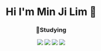 <div align=center><h1>Hi I'm Min Ji Lim 👋</h1>


<h3>📕Studying</h3>
<img src="https://img.shields.io/badge/html5-E34F26?style=for-the-badge&logo=html5&logoColor=white"> <img src="https://img.shields.io/badge/css-1572B6?style=for-the-badge&logo=css3&logoColor=white"> <img src="https://img.shields.io/badge/javascript-F7DF1E?style=for-the-badge&logo=javascript&logoColor=black">   <img src="https://img.shields.io/badge/django-092E20?style=for-the-badge&logo=django&logoColor=white">
</div>




